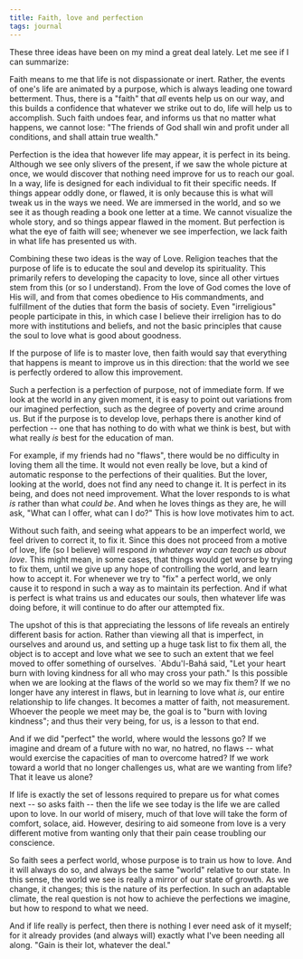 ```yaml
---
title: Faith, love and perfection
tags: journal
---
```


These three ideas have been on my mind a great deal lately.  Let me see
if I can summarize:

Faith means to me that life is not dispassionate or inert.  Rather, the
events of one's life are animated by a purpose, which is always leading
one toward betterment.  Thus, there is a "faith" that *all* events help us
on our way, and this builds a confidence that whatever we strike out to
do, life will help us to accomplish.  Such faith undoes fear, and
informs us that no matter what happens, we cannot lose: "The friends of
God shall win and profit under all conditions, and shall attain true
wealth."

Perfection is the idea that however life may appear, it is perfect in
its being.  Although we see only slivers of the present, if we saw the
whole picture at once, we would discover that nothing need improve for
us to reach our goal.  In a way, life is designed for each individual to
fit their specific needs.  If things appear oddly done, or flawed, it is
only because this is what will tweak us in the ways we need.  We are
immersed in the world, and so we see it as though reading a book one
letter at a time.  We cannot visualize the whole story, and so things
appear flawed in the moment.  But perfection is what the eye of faith
will see; whenever we see imperfection, we lack faith in what life has
presented us with.

Combining these two ideas is the way of Love.  Religion teaches that the
purpose of life is to educate the soul and develop its spirituality.
This primarily refers to developing the capacity to love, since all
other virtues stem from this (or so I understand).  From the love of God
comes the love of His will, and from that comes obedience to His
commandments, and fulfillment of the duties that form the basis of
society.  Even "irreligious" people participate in this, in which case I
believe their irreligion has to do more with institutions and beliefs,
and not the basic principles that cause the soul to love what is good
about goodness.

If the purpose of life is to master love, then faith would say that
everything that happens is meant to improve us in this direction: that
the world we see is perfectly ordered to allow this improvement.

Such a perfection is a perfection of purpose, not of immediate form.  If
we look at the world in any given moment, it is easy to point out
variations from our imagined perfection, such as the degree of poverty
and crime around us.  But if the purpose is to develop love, perhaps
there is another kind of perfection -- one that has nothing to do with
what we think is best, but with what really *is* best for the education of
man.

For example, if my friends had no "flaws", there would be no difficulty
in loving them all the time.  It would not even really be love, but a
kind of automatic response to the perfections of their qualities.  But
the lover, looking at the world, does not find any need to change it.
It is perfect in its being, and does not need improvement.  What the
lover responds to is what *is* rather than what *could be*.  And when he
loves things as they are, he will ask, "What can I offer, what can I
do?"  This is how love motivates him to act.

Without such faith, and seeing what appears to be an imperfect world, we
feel driven to correct it, to fix it.  Since this does not proceed from
a motive of love, life (so I believe) will respond *in whatever way can
teach us about love*.  This might mean, in some cases, that things would
get worse by trying to fix them, until we give up any hope of
controlling the world, and learn how to accept it.  For whenever we try
to "fix" a perfect world, we only cause it to respond in such a way as
to maintain its perfection.  And if what is perfect is what trains us
and educates our souls, then whatever life was doing before, it will
continue to do after our attempted fix.

The upshot of this is that appreciating the lessons of life reveals an
entirely different basis for action.  Rather than viewing all that is
imperfect, in ourselves and around us, and setting up a huge task list
to fix them all, the object is to accept and love what we see to such an
extent that we feel moved to offer something of ourselves.  `Abdu'l-Bahá
said, "Let your heart burn with loving kindness for all who may cross
your path."  Is this possible when we are looking at the flaws of the
world so we may fix them?  If we no longer have any interest in flaws,
but in learning to love what *is*, our entire relationship to life
changes.  It becomes a matter of faith, not measurement.  Whoever the
people we meet may be, the goal is to "burn with loving kindness"; and
thus their very being, for us, is a lesson to that end.

And if we did "perfect" the world, where would the lessons go?  If we
imagine and dream of a future with no war, no hatred, no flaws -- what
would exercise the capacities of man to overcome hatred?  If we work
toward a world that no longer challenges us, what are we wanting from
life?  That it leave us alone?

If life is exactly the set of lessons required to prepare us for what
comes next -- so asks faith -- then the life we see today is the life we
are called upon to love.  In our world of misery, much of that love will
take the form of comfort, solace, aid.  However, desiring to aid someone
from love is a very different motive from wanting only that their pain
cease troubling our conscience.

So faith sees a perfect world, whose purpose is to train us how to love.
And it will always do so, and always be the same "world" relative to our
state.  In this sense, the world we see is really a mirror of our state
of growth.  As we change, it changes; this is the nature of its
perfection.  In such an adaptable climate, the real question is not how
to achieve the perfections we imagine, but how to respond to what we
need.

And if life really is perfect, then there is nothing I ever need ask of
it myself; for it already provides (and always will) exactly what I've
been needing all along.  "Gain is their lot, whatever the deal."


